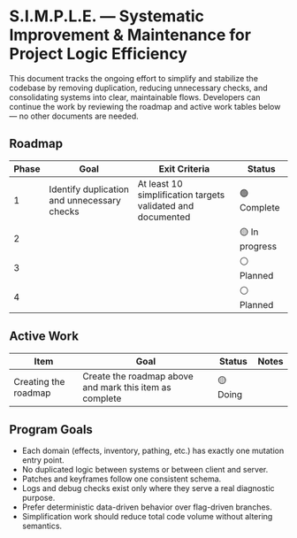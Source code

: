 # S.I.M.P.L.E. — Systematic Improvement & Maintenance for Project Logic Efficiency

This document tracks the ongoing effort to simplify and stabilize the codebase by removing duplication, reducing unnecessary checks, and consolidating systems into clear, maintainable flows. Developers can continue the work by reviewing the roadmap and active work tables below — no other documents are needed.

## Roadmap

| Phase | Goal                                        | Exit Criteria                                                            | Status         |
| ----- | ------------------------------------------- | ------------------------------------------------------------------------ | -------------- |
| 1     | Identify duplication and unnecessary checks | At least 10 simplification targets validated and documented              | 🟢 Complete    |
| 2     |              |     | 🟡 In progress |
| 3     |                         |  | ⚪ Planned      |
| 4     |                    |                              | ⚪ Planned      |

## Active Work

| Item                               | Goal                                                                  | Status    | Notes                                    |
| ---------------------------------- | --------------------------------------------------------------------- | --------- | ---------------------------------------- |
| Creating the roadmap     | Create the roadmap above and mark this item as complete                    | 🟡 Doing  |  |


## Program Goals

* Each domain (effects, inventory, pathing, etc.) has exactly one mutation entry point.
* No duplicated logic between systems or between client and server.
* Patches and keyframes follow one consistent schema.
* Logs and debug checks exist only where they serve a real diagnostic purpose.
* Prefer deterministic data-driven behavior over flag-driven branches.
* Simplification work should reduce total code volume without altering semantics.
